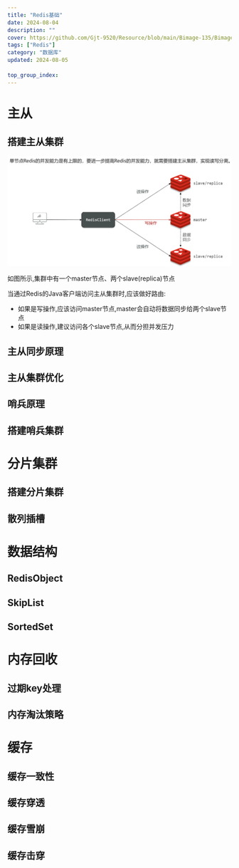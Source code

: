```yaml
---
title: "Redis基础"
date: 2024-08-04
description: ""
cover: https://github.com/Gjt-9520/Resource/blob/main/Bimage-135/Bimage93.jpg?raw=true
tags: ["Redis"]
category: "数据库"
updated: 2024-08-05
  
top_group_index: 
---
```


# 主从

## 搭建主从集群

![搭建主从集群](../images/搭建主从集群.png)

如图所示,集群中有一个master节点、两个slave(replica)节点

当通过Redis的Java客户端访问主从集群时,应该做好路由:
- 如果是写操作,应该访问master节点,master会自动将数据同步给两个slave节点
- 如果是读操作,建议访问各个slave节点,从而分担并发压力

## 主从同步原理



## 主从集群优化


## 哨兵原理


## 搭建哨兵集群

# 分片集群

## 搭建分片集群

## 散列插槽

# 数据结构

## RedisObject

## SkipList

## SortedSet

# 内存回收

## 过期key处理

## 内存淘汰策略

# 缓存

## 缓存一致性

## 缓存穿透

## 缓存雪崩

## 缓存击穿
